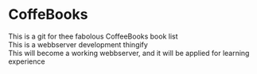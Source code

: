 # CoffeBooks

This is a git for thee fabolous CoffeeBooks book list\
This is a webbserver development thingify\
This will become a working webbserver, and it will be applied for learning experience
